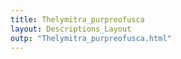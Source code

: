 ```yaml
---
title: Thelymitra_purpreofusca
layout: Descriptions_Layout 
outp: "Thelymitra_purpreofusca.html"
---
```



